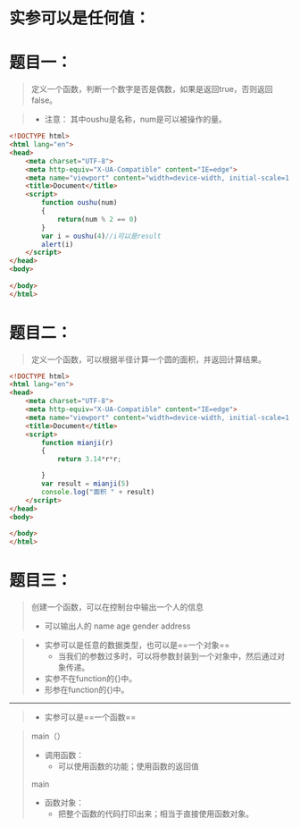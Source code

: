 # 实参可以是任何值：

# 题目一：

> 定义一个函数，判断一个数字是否是偶数，如果是返回true，否则返回false。

> - 注意：
>   其中oushu是名称，num是可以被操作的量。

```html
<!DOCTYPE html>
<html lang="en">
<head>
    <meta charset="UTF-8">
    <meta http-equiv="X-UA-Compatible" content="IE=edge">
    <meta name="viewport" content="width=device-width, initial-scale=1.0">
    <title>Document</title>
    <script>
        function oushu(num)
        {
            return(num % 2 == 0)
        }
        var i = oushu(4)//i可以是result
        alert(i)
    </script>
</head>
<body>
    
</body>
</html>
```

# 题目二：

> 定义一个函数，可以根据半径计算一个圆的面积，并返回计算结果。

```html
<!DOCTYPE html>
<html lang="en">
<head>
    <meta charset="UTF-8">
    <meta http-equiv="X-UA-Compatible" content="IE=edge">
    <meta name="viewport" content="width=device-width, initial-scale=1.0">
    <title>Document</title>
    <script>
        function mianji(r)
        {
            return 3.14*r*r;

        }
        var result = mianji(5)
        console.log("面积 " + result)
    </script>
</head>
<body>
    
</body>
</html>
```

# 题目三：

> 创建一个函数，可以在控制台中输出一个人的信息
>
> - 可以输出人的 name age gender address

> - 实参可以是任意的数据类型，也可以是==一个对象==
>   - 当我们的参数过多时，可以将参数封装到一个对象中，然后通过对象传递。
> - 实参不在function的{}中。
> - 形参在function的{}中。

---

> - 实参可以是==一个函数==

> main（）
>
> - 调用函数：
>   - 可以使用函数的功能；使用函数的返回值
>
> main
>
> - 函数对象：
>   - 把整个函数的代码打印出来；相当于直接使用函数对象。




